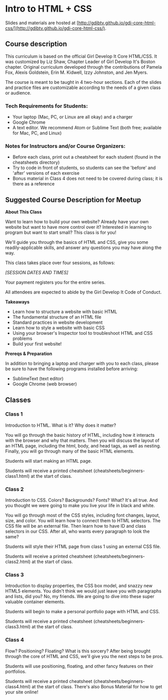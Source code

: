 # Intro to HTML + CSS

Slides and materials are hosted at [http://gdibtv.github.io/gdi-core-html-css/](http://gdibtv.github.io/gdi-core-html-css/).

## Course description

This curriculum is based on the official Girl Develop It Core HTML/CSS. It was customized by Liz Shaw, Chapter Leader of Girl Develop It's Boston chapter. Original curriculum developed through the contributions of Pamela Fox, Alexis Goldstein, Erin M. Kidwell, Izzy Johnston, and Jen Myers.

The course is meant to be taught in 4 two-hour sections. Each of the slides and practice files are customizable according to the needs of a given class or audience.

### Tech Requirements for Students:
 - Your laptop (Mac, PC, or Linux are all okay) and a charger
 - Google Chrome
 - A text editor. We recommend Atom or Sublime Text (both free; available for Mac, PC, and Linux)
 
### Notes for Instructors and/or Course Organizers:
 - Before each class, print out a cheatsheet for each student (found in the cheatsheets directory)
 - Try to code in front of students, so students can see the 'before' and 'after' versions of each exercise
 - Bonus material in Class 4 does not need to be covered during class; it is there as a reference

## Suggested Course Description for Meetup

**About This Class**

Want to learn how to build your own website? Already have your own website but want to have more control over it? Interested in learning to program but want to start small? This class is for you!

We'll guide you through the basics of HTML and CSS, give you some readily-applicable skills, and answer any questions you may have along the way.

This class takes place over four sessions, as follows:

_[SESSION DATES AND TIMES]_

Your payment registers you for the entire series.

All attendees are expected to abide by the Girl Develop It Code of Conduct. 

**Takeaways**

 - Learn how to structure a website with basic HTML
 - The fundamental structure of an HTML file 
 - Standard practices in website development
 - Learn how to style a website with basic CSS
 - Using your browser's Inspector tool to troubleshoot HTML and CSS problems 
 - Build your first website!

**Prereqs & Preparation**

In addition to bringing a laptop and charger with you to each class, please be sure to have the following programs installed before arriving:
 - SublimeText (text editor) 
 - Google Chrome (web browser)

## Classes

### Class 1

Introduction to HTML. What is it? Why does it matter?

You will go through the basic history of HTML, including how it interacts with the browser and why that matters.
Then you will discuss the layout of an HTML page, including the html, body, and head tags, as well as nesting. Finally, you will go through many of the basic HTML elements.

Students will start making an HTML page.

Students will receive a printed cheatsheet (cheatsheets/beginners-class1.html) at the start of class.

### Class 2
Introduction to CSS. Colors? Backgrounds? Fonts? What? It's all true. And you thought we were going to make you live your life in black and white.

You will go through most of the CSS styles, including font changes, layout, size, and color. You will learn how to connect them to HTML selectors. The CSS file will be an external file. Then learn how to have ID and class selectors in our CSS. After all, who wants every paragraph to look the same?

Students will style their HTML page from class 1 using an external CSS file.

Students will receive a printed cheatsheet (cheatsheets/beginners-class2.html) at the start of class.

### Class 3

Introduction to display properties, the CSS box model, and snazzy new HTML5 elements. You didn't think we would just leave you with paragraphs and lists, did you? No, my friends. We are going to dive into these super valuable container elements. 

Students will begin to make a personal portfolio page with HTML and CSS.

Students will receive a printed cheatsheet (cheatsheets/beginners-class3.html) at the start of class.

### Class 4

Flow? Positioning? Floating? What is this sorcery? After being brought through the core of HTML and CSS, we'll give you the next steps to be pros.

Students will use positioning, floating, and other fancy features on their portfolios.

Students will receive a printed cheatsheet (cheatsheets/beginners-class4.html) at the start of class. There's also Bonus Material for how to get your site online!
